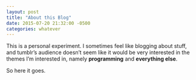 ```yaml
---
layout: post
title: "About this Blog"
date: 2015-07-20 21:32:00 -0500
categories: whatever
---
```


This is a personal experiment. I sometimes feel like blogging about stuff, and tumblr’s audience
doesn’t seem like it would be very interested in the themes I’m interested in, namely
**programming** and **everything else**.

So here it goes.
